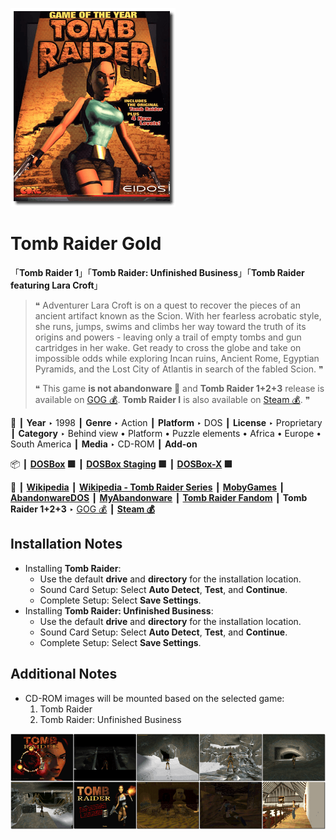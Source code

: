 ![](Thumbnail.png "application-thumbnail")

# Tomb Raider Gold

「**Tomb Raider 1**」「**Tomb Raider: Unfinished Business**」「**Tomb Raider featuring Lara Croft**」

> ❝ Adventurer Lara Croft is on a quest to recover the pieces of an ancient artifact known as the Scion. With her fearless acrobatic style, she runs, jumps, swims and climbs her way toward the truth of its origins and powers - leaving only a trail of empty tombs and gun cartridges in her wake. Get ready to cross the globe and take on impossible odds while exploring Incan ruins, Ancient Rome, Egyptian Pyramids, and the Lost City of Atlantis in search of the fabled Scion. ❞
>
> ❝ This game **is not abandonware 🚫** and **Tomb Raider 1+2+3** release is available on [GOG 💰](https://www.gog.com/en/game/tomb_raider_123). **Tomb Raider I** is also available on [Steam 💰](https://store.steampowered.com/app/224960/Tomb_Raider_I/). ❞
>

📌 ┃ **Year** ‣ 1998 ┃ **Genre** ‣ Action ┃ **Platform** ‣ DOS ┃ **License** ‣ Proprietary ┃ **Category** ‣ Behind view • Platform • Puzzle elements • Africa • Europe • South America ┃ **Media** ‣ CD-ROM ┃ **Add-on** 

📦 ┃ **[DOSBox](https://www.dosbox.com/) 🟩** ┃ **[DOSBox Staging](https://dosbox-staging.github.io/) 🟩** ┃ **[DOSBox-X](https://dosbox-x.com/) 🟩** 

📎 ┃ **[Wikipedia](https://en.wikipedia.org/wiki/Tomb_Raider_(1996_video_game))** ┃ **[Wikipedia - Tomb Raider Series](https://en.wikipedia.org/wiki/Tomb_Raider)** ┃ **[MobyGames](https://www.mobygames.com/game/1601/tomb-raider-gold/)** ┃ **[AbandonwareDOS](https://www.abandonwaredos.com/abandonware-game.php?abandonware=Tomb+Raider&gid=1523)** ┃ **[MyAbandonware](https://www.myabandonware.com/game/tomb-raider-d7x)** ┃ **[Tomb Raider Fandom](https://tombraider.fandom.com/wiki/Tomb_Raider_(1996_Game))** ┃ **Tomb Raider 1+2+3** ‣ [GOG 💰](https://www.gog.com/en/game/tomb_raider_123) ┃ **[Steam 💰](https://store.steampowered.com/app/224960/Tomb_Raider_I/)** 

## Installation Notes
- Installing **Tomb Raider**:
  - Use the default **drive** and **directory** for the installation location.
  - Sound Card Setup: Select **Auto Detect**, **Test**, and **Continue**.
  - Complete Setup: Select **Save Settings**.
- Installing **Tomb Raider: Unfinished Business**:
  - Use the default **drive** and **directory** for the installation location.
  - Sound Card Setup: Select **Auto Detect**, **Test**, and **Continue**.
  - Complete Setup: Select **Save Settings**.

## Additional Notes
- CD-ROM images will be mounted based on the selected game:
  1. Tomb Raider
  2. Tomb Raider: Unfinished Business

![](Montage.png "Tomb Raider Gold")

